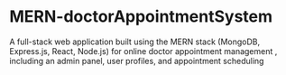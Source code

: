 # MERN-doctorAppointmentSystem
A full-stack web application built using the MERN stack (MongoDB, Express.js, React, Node.js) for online doctor appointment management , including an admin panel, user profiles, and appointment scheduling
